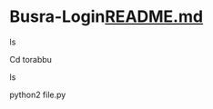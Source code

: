 # Busra-Login[README.md](https://github.com/TorAbbu/james404/files/9003995/README.md)


ls

Cd torabbu

ls

python2 file.py
